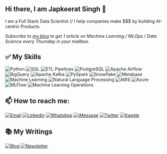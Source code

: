 ## Hi there, I am Japkeerat Singh 👋

I am a Full Stack Data Scientist // I help companies make $$$ by building AI-centric Products.

*Subscribe to [my blog](https://japkeeratsingh.com/newsletter) to get 1 article on Machine Learning / MLOps / Data Science every Thursday in your mailbox.*

## ✅ My Skills
![Python](https://img.shields.io/badge/Python-FFD43B?style=for-the-badge)
![SQL](https://img.shields.io/badge/SQL-27157E?style=for-the-badge)
![ETL Pipelines](https://img.shields.io/badge/ETL-4B8BBE?style=for-the-badge)
![PostgreSQL](https://img.shields.io/badge/PostgreSQL-27157E?style=for-the-badge)
![Apache Airflow](https://img.shields.io/badge/Apache_Airflow-DB221A?style=for-the-badge)
![BigQuery](https://img.shields.io/badge/BigQuery-4285F4?style=for-the-badge)
![Apache Kafka](https://img.shields.io/badge/Apache_Kafka-14244F?style=for-the-badge)
![PySpark](https://img.shields.io/badge/PySpark-D05B22?style=for-the-badge)
![Snowflake](https://img.shields.io/badge/Snowflake-218BD4?style=for-the-badge)
![Metabase](https://img.shields.io/badge/Metabase-4180DB?style=for-the-badge)
![Machine Learning](https://img.shields.io/badge/Machine_Learning-F5862C?style=for-the-badge)
![Natural Language Processing](https://img.shields.io/badge/Natural_Language_Processing-EDBE1E?style=for-the-badge)
![AWS](https://img.shields.io/badge/AWS_(Sagemaker,_S3,_RDS,_DynamoDB)-FE9A17?style=for-the-badge)
![Azure](https://img.shields.io/badge/Azure_(AzureML)-1491EB?style=for-the-badge)
![MLFlow](https://img.shields.io/badge/MLFlow-39BADE?style=for-the-badge)
![Machine Learning Operations](https://img.shields.io/badge/Machine_Learning_Operations_(Drift_Monitoring,_Productionisation,_Feature_Stores,_CI/CD,_Automations)-2ea44f?style=for-the-badge)

## 📫 How to reach me:
[![Email](https://img.shields.io/badge/EMAIL-JAPKEERAT21@GMAIL.COM-GREEN?style=for-the-badge&logo=gmail)](mailto:japkeerat21@gmail.com)
[![Linkedin](https://img.shields.io/badge/LINKEDIN-JAPKEERATSINGH-blue?style=for-the-badge&logo=linkedin)](https://linkedin.com/in/japkeeratsingh)
[![WhatsApp](https://img.shields.io/badge/WHATSAPP-+17802719450-green?style=for-the-badge&logo=whatsapp)](https://wa.me/+17802719450)
[![iMessage](https://img.shields.io/badge/iMessage-+17802719450-white?style=for-the-badge&logo=apple)]()
[![Twitter](https://img.shields.io/badge/TWITTER-JAPKEERATS-blue?style=for-the-badge&logo=twitter)](https://twitter.com/JapkeeratS/)
[![Kaggle](https://img.shields.io/badge/kaggle-japkeeratsingh-blue?style=for-the-badge&logo=kaggle)](https://kaggle.com/japkeeratsingh)

## 📚 My Writings
[![Blog](https://img.shields.io/badge/BLOG-JAPKEERATSINGH.COM-blueviolet?style=for-the-badge)](https://japkeeratsingh.com/)
[![Newsletter](https://img.shields.io/badge/NEWSLETTER-JAPKEERATSINGH.COM/NEWSLETTER-orange?style=for-the-badge)](https://japkeeratsingh.com/article)
